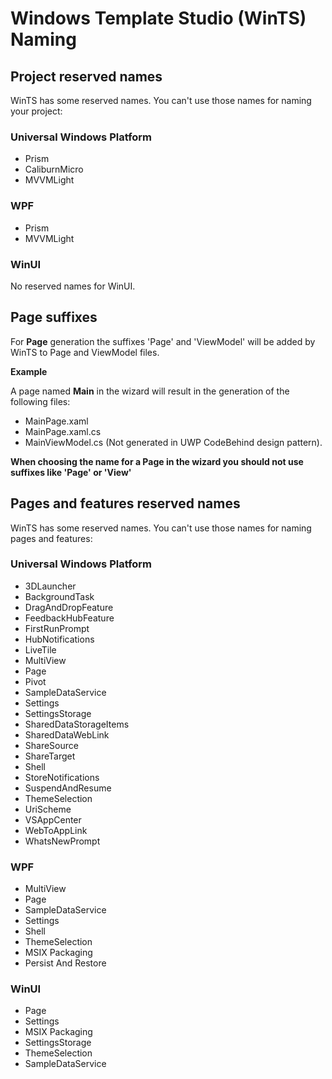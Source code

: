 # Windows Template Studio (WinTS) Naming

## Project reserved names

WinTS has some reserved names. You can't use those names for naming your project:

### Universal Windows Platform

- Prism
- CaliburnMicro
- MVVMLight

### WPF

- Prism
- MVVMLight

### WinUI

No reserved names for WinUI.

## Page suffixes

For **Page** generation the suffixes 'Page' and 'ViewModel' will be added by WinTS to Page and ViewModel files.

**Example**

A page named **Main** in the wizard will result in the generation of the following files:

- MainPage.xaml
- MainPage.xaml.cs
- MainViewModel.cs (Not generated in UWP CodeBehind design pattern).

**When choosing the name for a Page in the wizard you should not use suffixes like 'Page' or 'View'**

## Pages and features reserved names

WinTS has some reserved names. You can't use those names for naming pages and features:

### Universal Windows Platform

- 3DLauncher
- BackgroundTask
- DragAndDropFeature
- FeedbackHubFeature
- FirstRunPrompt
- HubNotifications
- LiveTile
- MultiView
- Page
- Pivot
- SampleDataService
- Settings
- SettingsStorage
- SharedDataStorageItems
- SharedDataWebLink
- ShareSource
- ShareTarget
- Shell
- StoreNotifications
- SuspendAndResume
- ThemeSelection
- UriScheme
- VSAppCenter
- WebToAppLink
- WhatsNewPrompt

### WPF

- MultiView
- Page
- SampleDataService
- Settings
- Shell
- ThemeSelection
- MSIX Packaging
- Persist And Restore

### WinUI

- Page
- Settings
- MSIX Packaging
- SettingsStorage
- ThemeSelection
- SampleDataService
